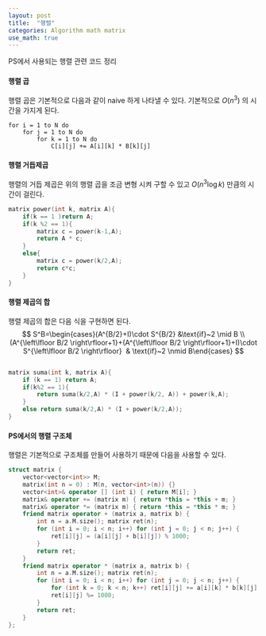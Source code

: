 ```yaml
---
layout: post
title:  "행렬"
categories: Algorithm math matrix
use_math: true
---
```


PS에서 사용되는 행렬 관련 코드 정리

#### 행렬 곱
행렬 곱은 기본적으로 다음과 같이 naive 하게 나타낼 수 있다.
기본적으로 $O(n^3)$ 의 시간을 가지게 된다.

~~~
for i = 1 to N do
	for j = 1 to N do
		for k = 1 to N do
			C[i][j] += A[i][k] * B[k][j]
~~~

#### 행렬 거듭제곱

행렬의 거듭 제곱은 위의 행렬 곱을 조금 변형 시켜 구할 수 있고 $O(n^3 \log k)$ 만큼의 시간이 걸린다.

~~~cpp
matrix power(int k, matrix A){
    if(k == 1 )return A;
    if(k %2 == 1){
        matrix c = power(k-1,A);
        return A * c;
    }
    else{
        matrix c = power(k/2,A);
        return c*c;
    }
}
~~~

#### 행렬 제곱의 합

행렬 제곱의 합은 다음 식을 구현하면 된다.
$$ S^B=\begin{cases}(A^{B/2}+I)\cdot S^{B/2} &\text{if}~2 \mid B \\(A^{\left\lfloor B/2 \right\rfloor+1}+(A^{\left\lfloor B/2 \right\rfloor+1}+I)\cdot S^{\left\lfloor B/2 \right\rfloor}  & \text{if}~2 \nmid B\end{cases} $$

~~~cpp

matrix suma(int k, matrix A){
    if (k == 1) return A;
    if(k%2 == 1){
        return suma(k/2,A) * (I + power(k/2, A)) + power(k,A);
    }
    else return suma(k/2,A) * (I + power(k/2,A));
}
~~~

#### PS에서의 행렬 구조체
행렬은 기본적으로 구조체를 만들어 사용하기 때문에 다음을 사용할 수 있다.



```cpp
struct matrix {
    vector<vector<int>> M;
    matrix(int n = 0) : M(n, vector<int>(n)) {}
    vector<int>& operator [] (int i) { return M[i]; }
    matrix& operator += (matrix m) { return *this = *this + m; }
    matrix& operator *= (matrix m) { return *this = *this * m; }
    friend matrix operator + (matrix a, matrix b) {
        int n = a.M.size(); matrix ret(n);
        for (int i = 0; i < n; i++) for (int j = 0; j < n; j++) {
            ret[i][j] = (a[i][j] + b[i][j]) % 1000;
        }
        return ret;
    }
    friend matrix operator * (matrix a, matrix b) {
        int n = a.M.size(); matrix ret(n);
        for (int i = 0; i < n; i++) for (int j = 0; j < n; j++) {
            for (int k = 0; k < n; k++) ret[i][j] += a[i][k] * b[k][j];
            ret[i][j] %= 1000;
        }
        return ret;
    }
};
```

